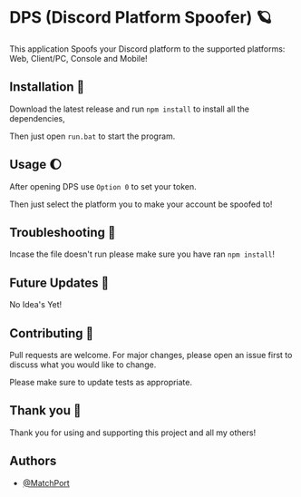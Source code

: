 
# DPS (Discord Platform Spoofer) 🪐

This application Spoofs your Discord platform to the supported platforms: Web, Client/PC, Console and Mobile!

## Installation 🌟

Download the latest release and run `npm install` to install all the dependencies,

Then just open `run.bat` to start the program.


    
## Usage 🌔

After opening DPS use `Option 0` to set your token.

Then just select the platform you to make your account be spoofed to!
## Troubleshooting 💫

Incase the file doesn't run please make sure you have ran `npm install`!
## Future Updates 🌠

No Idea's Yet!


## Contributing 📝

Pull requests are welcome. For major changes, please open an issue first to discuss what you would like to change.

Please make sure to update tests as appropriate.


## Thank you 💖

Thank you for using and supporting this project and all my others!
## Authors

- [@MatchPort](https://github.com/MatchPort)


